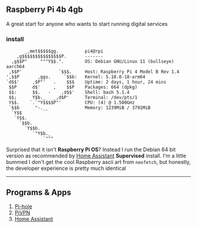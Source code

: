 ## Raspberry Pi 4b 4gb

A great start for anyone who wants to start running digital services

### install
```shell
       _,met$$$$$gg.          pi4@rpi
    ,g$$$$$$$$$$$$$$$P.       -------
  ,g$$P"     """Y$$.".        OS: Debian GNU/Linux 11 (bullseye) aarch64
 ,$$P'              `$$$.     Host: Raspberry Pi 4 Model B Rev 1.4
',$$P       ,ggs.     `$$b:   Kernel: 5.10.0-18-arm64
`d$$'     ,$P"'   .    $$$    Uptime: 2 days, 1 hour, 24 mins
 $$P      d$'     ,    $$P    Packages: 664 (dpkg)
 $$:      $$.   -    ,d$$'    Shell: bash 5.1.4
 $$;      Y$b._   _,d$P'      Terminal: /dev/pts/1
 Y$$.    `.`"Y$$$$P"'         CPU: (4) @ 1.500GHz
 `$$b      "-.__              Memory: 1239MiB / 3791MiB
  `Y$$
   `Y$$.
     `$$b.
       `Y$$b.
          `"Y$b._
              `"""
```

Surprised that it isn't **Raspberry Pi OS**? Instead I run the Debian 64 bit version as recommended by [Home Assistant](📁developer/Home%20Lab%20🏠/Home%20Assistant.md) **Supervised** install. I'm a little bummed I don't get the cool Raspberry ascii art from `neofetch`, but honestly, the developer experience is pretty much identical 

---
## Programs & Apps
1. [Pi-hole](📁developer/Home%20Lab%20🏠/Pi-hole.md)
2. [PiVPN](📁developer/Home%20Lab%20🏠/PiVPN.md)
3. [Home Assistant](📁developer/Home%20Lab%20🏠/Home%20Assistant.md)